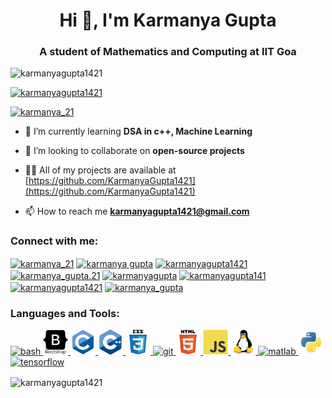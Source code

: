 <h1 align="center">Hi 👋, I'm Karmanya Gupta</h1>
<h3 align="center">A student of Mathematics and Computing at IIT Goa</h3>

<p align="left"> <img src="https://komarev.com/ghpvc/?username=karmanyagupta1421&label=Profile%20views&color=0e75b6&style=flat" alt="karmanyagupta1421" /> </p>

<p align="left"> <a href="https://github.com/ryo-ma/github-profile-trophy"><img src="https://github-profile-trophy.vercel.app/?username=karmanyagupta1421" alt="karmanyagupta1421" /></a> </p>

<p align="left"> <a href="https://twitter.com/karmanya_21" target="blank"><img src="https://img.shields.io/twitter/follow/karmanya_21?logo=twitter&style=for-the-badge" alt="karmanya_21" /></a> </p>

- 🌱 I’m currently learning **DSA in c++, Machine Learning**

- 👯 I’m looking to collaborate on **open-source projects**

- 👨‍💻 All of my projects are available at [https://github.com/KarmanyaGupta1421](https://github.com/KarmanyaGupta1421)

- 📫 How to reach me **karmanyagupta1421@gmail.com**

<h3 align="left">Connect with me:</h3>
<p align="left">
<a href="https://twitter.com/karmanya_21" target="blank"><img align="center" src="https://raw.githubusercontent.com/rahuldkjain/github-profile-readme-generator/master/src/images/icons/Social/twitter.svg" alt="karmanya_21" height="30" width="40" /></a>
<a href="https://linkedin.com/in/karmanya gupta" target="blank"><img align="center" src="https://raw.githubusercontent.com/rahuldkjain/github-profile-readme-generator/master/src/images/icons/Social/linked-in-alt.svg" alt="karmanya gupta" height="30" width="40" /></a>
<a href="https://kaggle.com/karmanyagupta1421" target="blank"><img align="center" src="https://raw.githubusercontent.com/rahuldkjain/github-profile-readme-generator/master/src/images/icons/Social/kaggle.svg" alt="karmanyagupta1421" height="30" width="40" /></a>
<a href="https://instagram.com/karmanya_gupta.21" target="blank"><img align="center" src="https://raw.githubusercontent.com/rahuldkjain/github-profile-readme-generator/master/src/images/icons/Social/instagram.svg" alt="karmanya_gupta.21" height="30" width="40" /></a>
<a href="https://www.codechef.com/users/karmanyagupta" target="blank"><img align="center" src="https://cdn.jsdelivr.net/npm/simple-icons@3.1.0/icons/codechef.svg" alt="karmanyagupta" height="30" width="40" /></a>
<a href="https://www.hackerrank.com/karmanyagupta141" target="blank"><img align="center" src="https://raw.githubusercontent.com/rahuldkjain/github-profile-readme-generator/master/src/images/icons/Social/hackerrank.svg" alt="karmanyagupta141" height="30" width="40" /></a>
<a href="https://codeforces.com/profile/karmanyagupta1421" target="blank"><img align="center" src="https://raw.githubusercontent.com/rahuldkjain/github-profile-readme-generator/master/src/images/icons/Social/codeforces.svg" alt="karmanyagupta1421" height="30" width="40" /></a>
<a href="https://www.leetcode.com/karmanya_gupta" target="blank"><img align="center" src="https://raw.githubusercontent.com/rahuldkjain/github-profile-readme-generator/master/src/images/icons/Social/leet-code.svg" alt="karmanya_gupta" height="30" width="40" /></a>
</p>

<h3 align="left">Languages and Tools:</h3>
<p align="left"> <a href="https://www.gnu.org/software/bash/" target="_blank" rel="noreferrer"> <img src="https://www.vectorlogo.zone/logos/gnu_bash/gnu_bash-icon.svg" alt="bash" width="40" height="40"/> </a> <a href="https://getbootstrap.com" target="_blank" rel="noreferrer"> <img src="https://raw.githubusercontent.com/devicons/devicon/master/icons/bootstrap/bootstrap-plain-wordmark.svg" alt="bootstrap" width="40" height="40"/> </a> <a href="https://www.cprogramming.com/" target="_blank" rel="noreferrer"> <img src="https://raw.githubusercontent.com/devicons/devicon/master/icons/c/c-original.svg" alt="c" width="40" height="40"/> </a> <a href="https://www.w3schools.com/cpp/" target="_blank" rel="noreferrer"> <img src="https://raw.githubusercontent.com/devicons/devicon/master/icons/cplusplus/cplusplus-original.svg" alt="cplusplus" width="40" height="40"/> </a> <a href="https://www.w3schools.com/css/" target="_blank" rel="noreferrer"> <img src="https://raw.githubusercontent.com/devicons/devicon/master/icons/css3/css3-original-wordmark.svg" alt="css3" width="40" height="40"/> </a> <a href="https://git-scm.com/" target="_blank" rel="noreferrer"> <img src="https://www.vectorlogo.zone/logos/git-scm/git-scm-icon.svg" alt="git" width="40" height="40"/> </a> <a href="https://www.w3.org/html/" target="_blank" rel="noreferrer"> <img src="https://raw.githubusercontent.com/devicons/devicon/master/icons/html5/html5-original-wordmark.svg" alt="html5" width="40" height="40"/> </a> <a href="https://developer.mozilla.org/en-US/docs/Web/JavaScript" target="_blank" rel="noreferrer"> <img src="https://raw.githubusercontent.com/devicons/devicon/master/icons/javascript/javascript-original.svg" alt="javascript" width="40" height="40"/> </a> <a href="https://www.linux.org/" target="_blank" rel="noreferrer"> <img src="https://raw.githubusercontent.com/devicons/devicon/master/icons/linux/linux-original.svg" alt="linux" width="40" height="40"/> </a> <a href="https://www.mathworks.com/" target="_blank" rel="noreferrer"> <img src="https://upload.wikimedia.org/wikipedia/commons/2/21/Matlab_Logo.png" alt="matlab" width="40" height="40"/> </a> <a href="https://www.python.org" target="_blank" rel="noreferrer"> <img src="https://raw.githubusercontent.com/devicons/devicon/master/icons/python/python-original.svg" alt="python" width="40" height="40"/> </a> <a href="https://www.tensorflow.org" target="_blank" rel="noreferrer"> <img src="https://www.vectorlogo.zone/logos/tensorflow/tensorflow-icon.svg" alt="tensorflow" width="40" height="40"/> </a> </p>

<p><img align="center" src="https://github-readme-stats.vercel.app/api/top-langs?username=karmanyagupta1421&show_icons=true&locale=en&layout=compact" alt="karmanyagupta1421" /></p>
